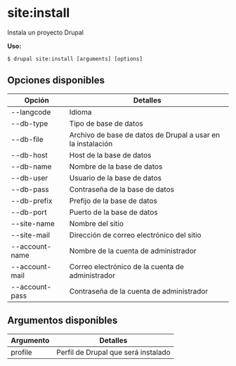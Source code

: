 # site:install
Instala un proyecto Drupal

**Uso:**
```
$ drupal site:install [arguments] [options]
```

## Opciones disponibles
Opción | Detalles
-------|-------------
--langcode | Idioma
--db-type | Tipo de base de datos
--db-file | Archivo de base de datos de Drupal a usar en la instalación
--db-host | Host de la base de datos
--db-name | Nombre de la base de datos
--db-user | Usuario de la base de datos
--db-pass | Contraseña de la base de datos
--db-prefix | Prefijo de la base de datos
--db-port | Puerto de la base de datos
--site-name | Nombre del sitio
--site-mail | Dirección de correo electrónico del sitio
--account-name | Nombre de la cuenta de administrador
--account-mail | Correo electrónico de la cuenta de administrador
--account-pass | Contraseña de la cuenta de administrador

## Argumentos disponibles
Argumento | Detalles
---------|-------------
profile | Perfil de Drupal que será instalado
